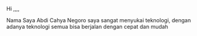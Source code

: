 Hi ,,,,

Nama Saya Abdi Cahya Negoro
saya sangat menyukai teknologi, dengan adanya teknologi semua bisa berjalan dengan cepat dan mudah
